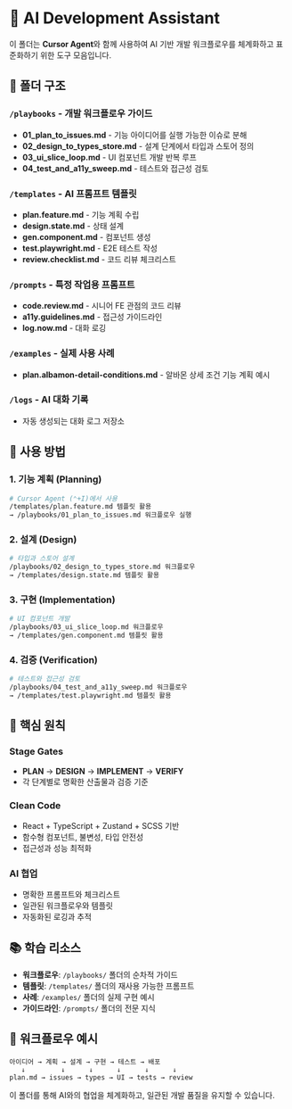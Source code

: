 # 🤖 AI Development Assistant

이 폴더는 **Cursor Agent**와 함께 사용하여 AI 기반 개발 워크플로우를 체계화하고 표준화하기 위한 도구 모음입니다.

## 📁 폴더 구조

### `/playbooks` - 개발 워크플로우 가이드
- **01_plan_to_issues.md** - 기능 아이디어를 실행 가능한 이슈로 분해
- **02_design_to_types_store.md** - 설계 단계에서 타입과 스토어 정의
- **03_ui_slice_loop.md** - UI 컴포넌트 개발 반복 루프
- **04_test_and_a11y_sweep.md** - 테스트와 접근성 검토

### `/templates` - AI 프롬프트 템플릿
- **plan.feature.md** - 기능 계획 수립
- **design.state.md** - 상태 설계
- **gen.component.md** - 컴포넌트 생성
- **test.playwright.md** - E2E 테스트 작성
- **review.checklist.md** - 코드 리뷰 체크리스트

### `/prompts` - 특정 작업용 프롬프트
- **code.review.md** - 시니어 FE 관점의 코드 리뷰
- **a11y.guidelines.md** - 접근성 가이드라인
- **log.now.md** - 대화 로깅

### `/examples` - 실제 사용 사례
- **plan.albamon-detail-conditions.md** - 알바몬 상세 조건 기능 계획 예시

### `/logs` - AI 대화 기록
- 자동 생성되는 대화 로그 저장소

## 🚀 사용 방법

### 1. 기능 계획 (Planning)
```bash
# Cursor Agent (⌃+I)에서 사용
/templates/plan.feature.md 템플릿 활용
→ /playbooks/01_plan_to_issues.md 워크플로우 실행
```

### 2. 설계 (Design)
```bash
# 타입과 스토어 설계
/playbooks/02_design_to_types_store.md 워크플로우
→ /templates/design.state.md 템플릿 활용
```

### 3. 구현 (Implementation)
```bash
# UI 컴포넌트 개발
/playbooks/03_ui_slice_loop.md 워크플로우
→ /templates/gen.component.md 템플릿 활용
```

### 4. 검증 (Verification)
```bash
# 테스트와 접근성 검토
/playbooks/04_test_and_a11y_sweep.md 워크플로우
→ /templates/test.playwright.md 템플릿 활용
```

## 🎯 핵심 원칙

### Stage Gates
- **PLAN** → **DESIGN** → **IMPLEMENT** → **VERIFY**
- 각 단계별로 명확한 산출물과 검증 기준

### Clean Code
- React + TypeScript + Zustand + SCSS 기반
- 함수형 컴포넌트, 불변성, 타입 안전성
- 접근성과 성능 최적화

### AI 협업
- 명확한 프롬프트와 체크리스트
- 일관된 워크플로우와 템플릿
- 자동화된 로깅과 추적

## 📚 학습 리소스

- **워크플로우**: `/playbooks/` 폴더의 순차적 가이드
- **템플릿**: `/templates/` 폴더의 재사용 가능한 프롬프트
- **사례**: `/examples/` 폴더의 실제 구현 예시
- **가이드라인**: `/prompts/` 폴더의 전문 지식

## 🔄 워크플로우 예시

```
아이디어 → 계획 → 설계 → 구현 → 테스트 → 배포
   ↓         ↓      ↓      ↓      ↓      ↓
plan.md → issues → types → UI → tests → review
```

이 폴더를 통해 AI와의 협업을 체계화하고, 일관된 개발 품질을 유지할 수 있습니다.
